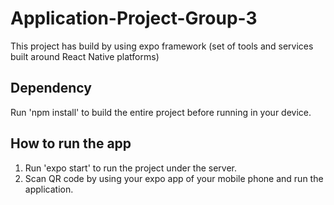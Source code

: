 # Application-Project-Group-3
This project has build by using expo framework (set of tools and services built around React Native platforms)

## Dependency
Run 'npm install' to build the entire project before running in your device.

## How to run the app
1. Run 'expo start' to run the project under the server.
2. Scan QR code by using your expo app of your mobile phone and run the application.
